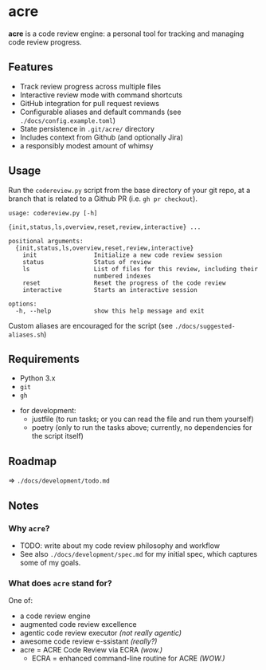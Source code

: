 # acre

**acre** is a code review engine: a personal tool for tracking and managing code review progress.

## Features

- Track review progress across multiple files
- Interactive review mode with command shortcuts
- GitHub integration for pull request reviews
- Configurable aliases and default commands (see `./docs/config.example.toml`)
- State persistence in `.git/acre/` directory
- Includes context from Github (and optionally Jira)
- a responsibly modest amount of whimsy

## Usage

Run the `codereview.py` script from the base directory of your git repo, at a branch that
is related to a Github PR (i.e. `gh pr checkout`).

```
usage: codereview.py [-h]
                     {init,status,ls,overview,reset,review,interactive} ...

positional arguments:
  {init,status,ls,overview,reset,review,interactive}
    init                Initialize a new code review session
    status              Status of review
    ls                  List of files for this review, including their
                        numbered indexes
    reset               Reset the progress of the code review
    interactive         Starts an interactive session

options:
  -h, --help            show this help message and exit
```

Custom aliases are encouraged for the script (see `./docs/suggested-aliases.sh`)

## Requirements

- Python 3.x
- `git`
- `gh`
+ for development:
    - justfile (to run tasks; or you can read the file and run them yourself)
    - poetry (only to run the tasks above; currently, no dependencies for the script itself)

## Roadmap

=> `./docs/development/todo.md`

## Notes

### Why `acre`?

- TODO: write about my code review philosophy and workflow
- See also `./docs/development/spec.md` for my initial spec, which captures some of my goals.

### What does `acre` stand for?

One of:

* a code review engine
* augmented code review excellence
* agentic code review executor *(not really agentic)*
* awesome code review e-ssistant *(really?)*
* acre = ACRE Code Review via ECRA *(wow.)*
  * ECRA = enhanced command-line routine for ACRE *(WOW.)*
